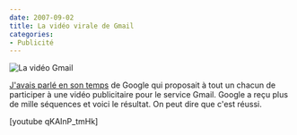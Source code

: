 ```yaml
---
date: 2007-09-02
title: La vidéo virale de Gmail
categories:
- Publicité
---
```

<img src="https://dlgjp9x71cipk.cloudfront.net/2007/09/gmail.png" alt="La vidéo Gmail" />

<a href="https://www.alienlebarge.ch/2007/07/30/gmail-campagne-virale/" title="Gmail, campagne virale">J'avais parlé en son temps</a> de Google qui proposait à tout un chacun de participer à une vidéo publicitaire pour le service Gmail. Google a reçu plus de mille séquences et voici le résultat. On peut dire que c'est réussi.

<!--more-->

[youtube qKAInP_tmHk]
